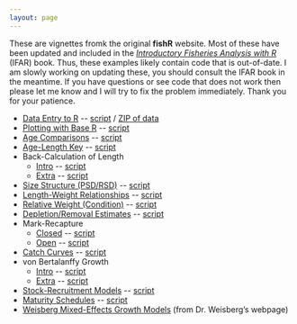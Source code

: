 ```yaml
---
layout: page
---
```


These are vignettes fromk the original **fishR** website.  Most of these have been updated and included in the [*Introductory Fisheries Analysis with R*](http://derekogle.com/IFAR/) (IFAR) book.  Thus, these examples likely contain code that is out-of-date.  I am slowly working on updating these, you should consult the IFAR book in the meantime.  If you have questions or see code that does not work then please let me know and I will try to fix the problem immediately.  Thank you for your patience.

* [Data Entry to R](oldFishRVignettes/DataEntry.pdf) -- [script](oldFishRVignettes/DataEntry.R) / [ZIP of data](oldFishRVignettes/DataEntry.zip)
* [Plotting with Base R](oldFishRVignettes/BasePlotting.pdf) -- [script](oldFishRVignettes/BasePlotting.R)
* [Age Comparisons](oldFishRVignettes/AgeComparisons.pdf) -- [script](oldFishRVignettes/AgeComparisons.R)
* [Age-Length Key](oldFishRVignettes/AgeLengthKey.pdf) -- [script](oldFishRVignettes/AgeLengthKey.R)
* Back-Calculation of Length
    * [Intro](oldFishRVignettes/Backcalculation.pdf) -- [script](oldFishRVignettes/Backcalculation.R)
    * [Extra](oldFishRVignettes/BackcalculationExtra.pdf) -- [script](oldFishRVignettes/BackcalculationExtra.R)
* [Size Structure (PSD/RSD)](oldFishRVignettes/SizeStructure.pdf) -- [script](oldFishRVignettes/SizeStructure.R)
* [Length-Weight Relationships](oldFishRVignettes/LengthWeight.pdf) -- [script](oldFishRVignettes/LengthWeight.R)
* [Relative Weight (Condition)](oldFishRVignettes/RelativeWeight.pdf) -- [script](oldFishRVignettes/RelativeWeight.R)
* [Depletion/Removal Estimates](oldFishRVignettes/Depletion.pdf) -- [script](oldFishRVignettes/Depletion.R)
* Mark-Recapture
    * [Closed](oldFishRVignettes/MRClosed.pdf) -- [script](oldFishRVignettes/MRClosed.R)
    * [Open](oldFishRVignettes/MROpen.pdf) -- [script](oldFishRVignettes/MROpen.R)
* [Catch Curves](oldFishRVignettes/CatchCurve.pdf) -- [script](oldFishRVignettes/CatchCurve.R)
* von Bertalanffy Growth
    * [Intro](oldFishRVignettes/VonBertalanffy.pdf) -- [script](oldFishRVignettes/VonBertalanffy.R)
    * [Extra](oldFishRVignettes/VonBertalanffyExtra.pdf) -- [script](oldFishRVignettes/VonBertalanffyExtra.R)
* [Stock-Recruitment Models](oldFishRVignettes/StockRecruit.pdf) -- [script](oldFishRVignettes/StockRecruit.R)
* [Maturity Schedules](oldFishRVignettes/Maturity.pdf) -- [script](oldFishRVignettes/Maturity.R)
* [Weisberg Mixed-Effects Growth Models](http://users.stat.umn.edu/~sandy/courses/8053/handouts/fishgrowth.pdf) (from Dr. Weisberg’s webpage)

